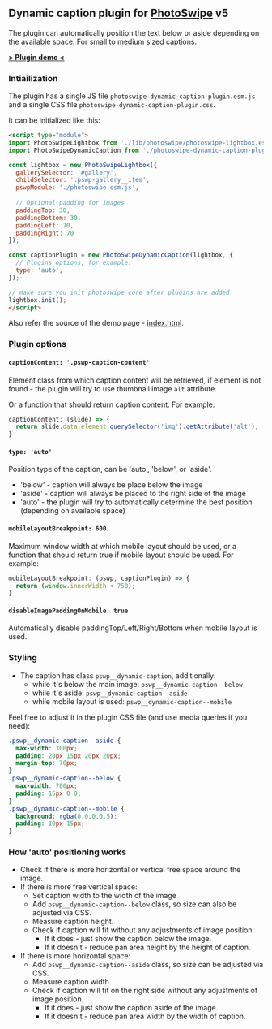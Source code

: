 ## Dynamic caption plugin for [PhotoSwipe](https://photoswipe.com/) v5

The plugin can automatically position the text below or aside depending on the available space. For small to medium sized captions.

**[> Plugin demo <](https://dimsemenov.github.io/photoswipe-dynamic-caption-plugin/)**

### Intiailization

The plugin has a single JS file `photoswipe-dynamic-caption-plugin.esm.js` and a single CSS file `photoswipe-dynamic-caption-plugin.css`.

It can be initialized like this:

```html
<script type="module">
import PhotoSwipeLightbox from './lib/photoswipe/photoswipe-lightbox.esm.js';
import PhotoSwipeDynamicCaption from './photoswipe-dynamic-caption-plugin.esm.js';

const lightbox = new PhotoSwipeLightbox({
  gallerySelector: '#gallery',
  childSelector: '.pswp-gallery__item',
  pswpModule: './photoswipe.esm.js',
   
  // Optional padding for images
  paddingTop: 30,
  paddingBottom: 30,
  paddingLeft: 70,
  paddingRight: 70
});

const captionPlugin = new PhotoSwipeDynamicCaption(lightbox, {
  // Plugins options, for example:
  type: 'auto',
});

// make sure you init photoswipe core after plugins are added
lightbox.init();
</script>
```

Also refer the source of the demo page - [index.html](https://github.com/dimsemenov/photoswipe-dynamic-caption-plugin/blob/main/index.html).

### Plugin options

#### `captionContent: '.pswp-caption-content'`

Element class from which caption content will be retrieved, if element is not found - the plugin will try to use thumbnail image `alt` attribute.

Or a function that should return caption content. For example:
 
```js
captionContent: (slide) => {
  return slide.data.element.querySelector('img').getAttribute('alt');
}
```

#### `type: 'auto'`

Position type of the caption, can be 'auto', 'below', or 'aside'.

- 'below' - caption will always be place below the image
- 'aside' - caption will always be placed to the right side of the image
- 'auto'  - the plugin will try to automatically determine the best position (depending on available space)

#### `mobileLayoutBreakpoint: 600`

Maximum window width at which mobile layout should be used, or a function that should return true if mobile layout should be used. For example:
  
```js
mobileLayoutBreakpoint: (pswp, captionPlugin) => {
  return (window.innerWidth < 750);
}
```

#### `disableImagePaddingOnMobile: true`

Automatically disable paddingTop/Left/Right/Bottom when mobile layout is used.
  

### Styling

- The caption has class `pswp__dynamic-caption`, additionally:
  - while it's below the main image: `pswp__dynamic-caption--below`
  - while it's aside: `pswp__dynamic-caption--aside`
  - while mobile layout is used: `pswp__dynamic-caption--mobile`

Feel free to adjust it in the plugin CSS file (and use media queries if you need):

```css
.pswp__dynamic-caption--aside {
  max-width: 300px;
  padding: 20px 15px 20px 20px;
  margin-top: 70px;
}
.pswp__dynamic-caption--below {
  max-width: 700px;
  padding: 15px 0 0;
}
.pswp__dynamic-caption--mobile {
  background: rgba(0,0,0,0.5);
  padding: 10px 15px;
}
```



### How 'auto' positioning works

- Check if there is more horizontal or vertical free space around the image.
- If there is more free vertical space:
  - Set caption width to the width of the image 
  - Add `pswp__dynamic-caption--below` class, so size can also be adjusted via CSS.
  - Measure caption height.
  - Check if caption will fit without any adjustments of image position.
    - If it does - just show the caption below the image.
    - If it doesn't - reduce pan area height by the height of caption.
- If there is more horizontal space:
  - Add `pswp__dynamic-caption--aside` class, so size can be adjusted via CSS.
  - Measure caption width.
  - Check if caption will fit on the right side without any adjustments of image position.
    - If it does - just show the caption aside of the image.
    - If it doesn't - reduce pan area width by the width of caption.